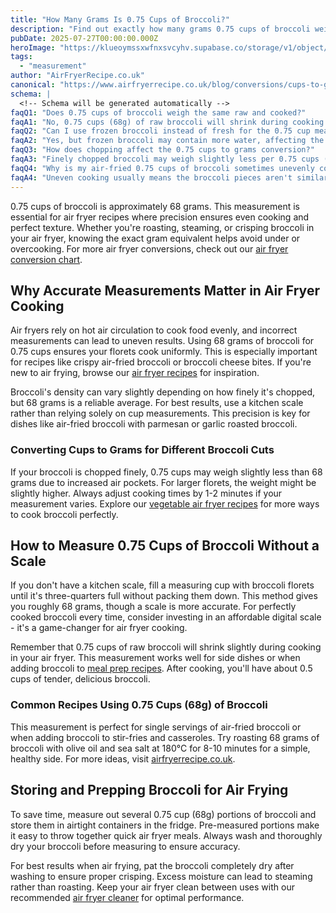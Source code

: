 ```yaml
---
title: "How Many Grams Is 0.75 Cups of Broccoli?"
description: "Find out exactly how many grams 0.75 cups of broccoli weighs for perfect air fryer recipes every time. Get the conversion now!"
pubDate: 2025-07-27T00:00:00.000Z
heroImage: "https://klueoymssxwfnxsvcyhv.supabase.co/storage/v1/object/public/Shmucket/how-many-grams-is-0-75-cups-of-broccoli.webp"
tags:
  - "measurement"
author: "AirFryerRecipe.co.uk"
canonical: "https://www.airfryerrecipe.co.uk/blog/conversions/cups-to-grams/how-many-grams-is-0-75-cups-of-broccoli"
schema: |
  <!-- Schema will be generated automatically -->
faqQ1: "Does 0.75 cups of broccoli weigh the same raw and cooked?"
faqA1: "No, 0.75 cups (68g) of raw broccoli will shrink during cooking as moisture evaporates. After air frying, you'll have about 0.5 cups of cooked broccoli. The weight also decreases slightly to approximately 50 grams after cooking."
faqQ2: "Can I use frozen broccoli instead of fresh for the 0.75 cup measurement?"
faqA2: "Yes, but frozen broccoli may contain more water, affecting the weight. Thaw and drain frozen broccoli before measuring. 0.75 cups of thawed frozen broccoli weighs slightly more than fresh - about 75 grams due to retained moisture."
faqQ3: "How does chopping affect the 0.75 cups to grams conversion?"
faqA3: "Finely chopped broccoli may weigh slightly less per 0.75 cups (around 60g) due to more air space between pieces. Larger florets may weigh up to 75 grams for the same volume. For most recipes, 68 grams is a good average."
faqQ4: "Why is my air-fried 0.75 cups of broccoli sometimes unevenly cooked?"
faqA4: "Uneven cooking usually means the broccoli pieces aren't similar in size. For consistent results, cut florets to roughly the same size before measuring 0.75 cups. Also shake the basket halfway through cooking for even browning."
---
```

<p>0.75 cups of broccoli is approximately 68 grams. This measurement is essential for air fryer recipes where precision ensures even cooking and perfect texture. Whether you're roasting, steaming, or crisping broccoli in your air fryer, knowing the exact gram equivalent helps avoid under or overcooking. For more air fryer conversions, check out our <a href=https://www.airfryerrecipe.co.uk/air-fryer-conversion-chart>air fryer conversion chart</a>.</p>

<h2>Why Accurate Measurements Matter in Air Fryer Cooking</h2>
<p>Air fryers rely on hot air circulation to cook food evenly, and incorrect measurements can lead to uneven results. Using 68 grams of broccoli for 0.75 cups ensures your florets cook uniformly. This is especially important for recipes like crispy air-fried broccoli or broccoli cheese bites. If you're new to air frying, browse our <a href=https://www.airfryerrecipe.co.uk/recipes>air fryer recipes</a> for inspiration.</p>

<p>Broccoli's density can vary slightly depending on how finely it's chopped, but 68 grams is a reliable average. For best results, use a kitchen scale rather than relying solely on cup measurements. This precision is key for dishes like air-fried broccoli with parmesan or garlic roasted broccoli.</p>

<h3>Converting Cups to Grams for Different Broccoli Cuts</h3>
<p>If your broccoli is chopped finely, 0.75 cups may weigh slightly less than 68 grams due to increased air pockets. For larger florets, the weight might be slightly higher. Always adjust cooking times by 1-2 minutes if your measurement varies. Explore our <a href=https://www.airfryerrecipe.co.uk/recipe-category/vegetables>vegetable air fryer recipes</a> for more ways to cook broccoli perfectly.</p>

<h2>How to Measure 0.75 Cups of Broccoli Without a Scale</h2>
<p>If you don't have a kitchen scale, fill a measuring cup with broccoli florets until it's three-quarters full without packing them down. This method gives you roughly 68 grams, though a scale is more accurate. For perfectly cooked broccoli every time, consider investing in an affordable digital scale - it's a game-changer for air fryer cooking.</p>

<p>Remember that 0.75 cups of raw broccoli will shrink slightly during cooking in your air fryer. This measurement works well for side dishes or when adding broccoli to <a href=https://www.airfryerrecipe.co.uk/recipe-category/meal-prep>meal prep recipes</a>. After cooking, you'll have about 0.5 cups of tender, delicious broccoli.</p>

<h3>Common Recipes Using 0.75 Cups (68g) of Broccoli</h3>
<p>This measurement is perfect for single servings of air-fried broccoli or when adding broccoli to stir-fries and casseroles. Try roasting 68 grams of broccoli with olive oil and sea salt at 180°C for 8-10 minutes for a simple, healthy side. For more ideas, visit <a href=https://www.airfryerrecipe.co.uk>airfryerrecipe.co.uk</a>.</p>

<h2>Storing and Prepping Broccoli for Air Frying</h2>
<p>To save time, measure out several 0.75 cup (68g) portions of broccoli and store them in airtight containers in the fridge. Pre-measured portions make it easy to throw together quick air fryer meals. Always wash and thoroughly dry your broccoli before measuring to ensure accuracy.</p>

<p>For best results when air frying, pat the broccoli completely dry after washing to ensure proper crisping. Excess moisture can lead to steaming rather than roasting. Keep your air fryer clean between uses with our recommended <a href=https://www.airfryerrecipe.co.uk/air-fryer-cleaner>air fryer cleaner</a> for optimal performance.</p>
